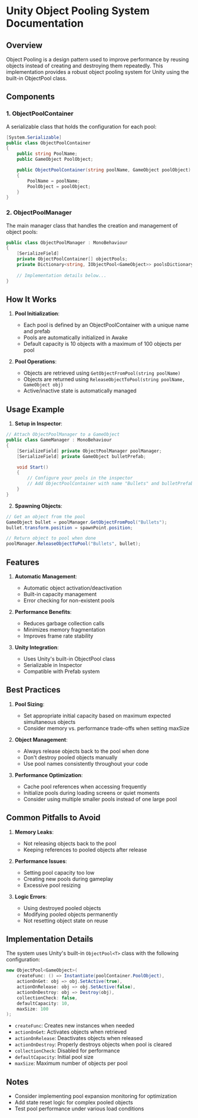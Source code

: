 # Unity Object Pooling System Documentation

## Overview
Object Pooling is a design pattern used to improve performance by reusing objects instead of creating and destroying them repeatedly. This implementation provides a robust object pooling system for Unity using the built-in ObjectPool class.

## Components

### 1. ObjectPoolContainer
A serializable class that holds the configuration for each pool:

```csharp
[System.Serializable]
public class ObjectPoolContainer
{
    public string PoolName;
    public GameObject PoolObject;

    public ObjectPoolContainer(string poolName, GameObject poolObject)
    {
        PoolName = poolName;
        PoolObject = poolObject;
    }
}
```

### 2. ObjectPoolManager
The main manager class that handles the creation and management of object pools:

```csharp
public class ObjectPoolManager : MonoBehaviour
{
    [SerializeField]
    private ObjectPoolContainer[] objectPools;
    private Dictionary<string, IObjectPool<GameObject>> poolsDictionary;
    
    // Implementation details below...
}
```

## How It Works

1. **Pool Initialization**:
   - Each pool is defined by an ObjectPoolContainer with a unique name and prefab
   - Pools are automatically initialized in Awake
   - Default capacity is 10 objects with a maximum of 100 objects per pool

2. **Pool Operations**:
   - Objects are retrieved using `GetObjectFromPool(string poolName)`
   - Objects are returned using `ReleaseObjectToPool(string poolName, GameObject obj)`
   - Active/inactive state is automatically managed

## Usage Example

1. **Setup in Inspector**:
```csharp
// Attach ObjectPoolManager to a GameObject
public class GameManager : MonoBehaviour
{
    [SerializeField] private ObjectPoolManager poolManager;
    [SerializeField] private GameObject bulletPrefab;

    void Start()
    {
        // Configure your pools in the inspector
        // Add ObjectPoolContainer with name "Bullets" and bulletPrefab
    }
}
```

2. **Spawning Objects**:
```csharp
// Get an object from the pool
GameObject bullet = poolManager.GetObjectFromPool("Bullets");
bullet.transform.position = spawnPoint.position;

// Return object to pool when done
poolManager.ReleaseObjectToPool("Bullets", bullet);
```

## Features

1. **Automatic Management**:
   - Automatic object activation/deactivation
   - Built-in capacity management
   - Error checking for non-existent pools

2. **Performance Benefits**:
   - Reduces garbage collection calls
   - Minimizes memory fragmentation
   - Improves frame rate stability

3. **Unity Integration**:
   - Uses Unity's built-in ObjectPool class
   - Serializable in Inspector
   - Compatible with Prefab system

## Best Practices

1. **Pool Sizing**:
   - Set appropriate initial capacity based on maximum expected simultaneous objects
   - Consider memory vs. performance trade-offs when setting maxSize

2. **Object Management**:
   - Always release objects back to the pool when done
   - Don't destroy pooled objects manually
   - Use pool names consistently throughout your code

3. **Performance Optimization**:
   - Cache pool references when accessing frequently
   - Initialize pools during loading screens or quiet moments
   - Consider using multiple smaller pools instead of one large pool

## Common Pitfalls to Avoid

1. **Memory Leaks**:
   - Not releasing objects back to the pool
   - Keeping references to pooled objects after release

2. **Performance Issues**:
   - Setting pool capacity too low
   - Creating new pools during gameplay
   - Excessive pool resizing

3. **Logic Errors**:
   - Using destroyed pooled objects
   - Modifying pooled objects permanently
   - Not resetting object state on reuse

## Implementation Details

The system uses Unity's built-in `ObjectPool<T>` class with the following configuration:

```csharp
new ObjectPool<GameObject>(
    createFunc: () => Instantiate(poolContainer.PoolObject),
    actionOnGet: obj => obj.SetActive(true),
    actionOnRelease: obj => obj.SetActive(false),
    actionOnDestroy: obj => Destroy(obj),
    collectionCheck: false,
    defaultCapacity: 10,
    maxSize: 100
);
```

- `createFunc`: Creates new instances when needed
- `actionOnGet`: Activates objects when retrieved
- `actionOnRelease`: Deactivates objects when released
- `actionOnDestroy`: Properly destroys objects when pool is cleared
- `collectionCheck`: Disabled for performance
- `defaultCapacity`: Initial pool size
- `maxSize`: Maximum number of objects per pool

## Notes
- Consider implementing pool expansion monitoring for optimization
- Add state reset logic for complex pooled objects
- Test pool performance under various load conditions